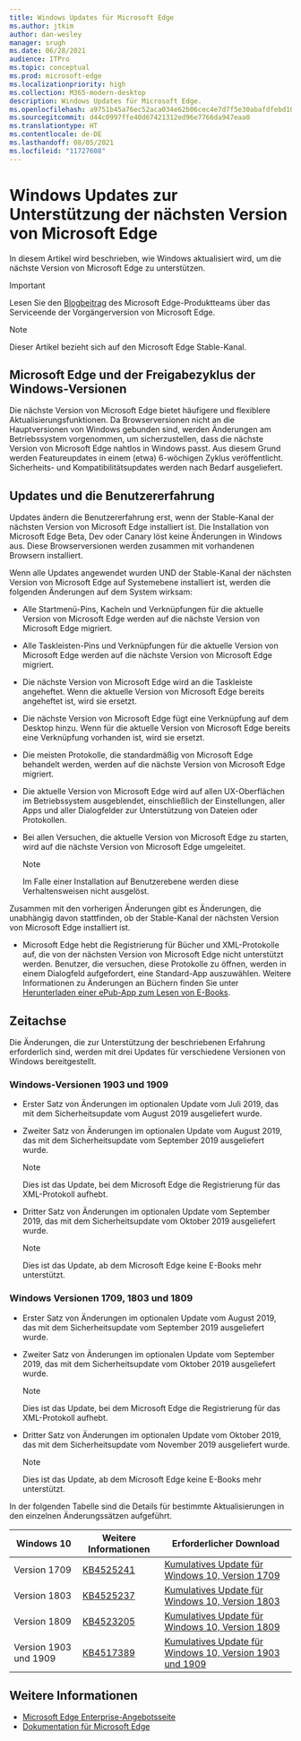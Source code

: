 ```yaml
---
title: Windows Updates für Microsoft Edge
ms.author: jtkim
author: dan-wesley
manager: srugh
ms.date: 06/28/2021
audience: ITPro
ms.topic: conceptual
ms.prod: microsoft-edge
ms.localizationpriority: high
ms.collection: M365-modern-desktop
description: Windows Updates für Microsoft Edge.
ms.openlocfilehash: a9751b45a76ec52aca034e62b06cec4e7d7f5e30abafdfebd10595a0c50e6e32
ms.sourcegitcommit: d44c0997ffe40d67421312ed96e7766da947eaa0
ms.translationtype: HT
ms.contentlocale: de-DE
ms.lasthandoff: 08/05/2021
ms.locfileid: "11727608"
---
```

# <a name="windows-updates-to-support-the-next-version-of-microsoft-edge"></a>Windows Updates zur Unterstützung der nächsten Version von Microsoft Edge

In diesem Artikel wird beschrieben, wie Windows aktualisiert wird, um die nächste Version von Microsoft Edge zu unterstützen.

> [!IMPORTANT]
> Lesen Sie den [Blogbeitrag](https://aka.ms/EdgeLegacyEOS) des Microsoft Edge-Produktteams über das Serviceende der Vorgängerversion von Microsoft Edge.

> [!NOTE]
> Dieser Artikel bezieht sich auf den Microsoft Edge Stable-Kanal.

## <a name="microsoft-edge-and-the-windows-release-cycle"></a>Microsoft Edge und der Freigabezyklus der Windows-Versionen

Die nächste Version von Microsoft Edge bietet häufigere und flexiblere Aktualisierungsfunktionen. Da Browserversionen nicht an die Hauptversionen von Windows gebunden sind, werden Änderungen am Betriebssystem vorgenommen, um sicherzustellen, dass die nächste Version von Microsoft Edge nahtlos in Windows passt. Aus diesem Grund werden Featureupdates in einem (etwa) 6-wöchigen Zyklus veröffentlicht. Sicherheits- und Kompatibilitätsupdates werden nach Bedarf ausgeliefert.

## <a name="updates-and-the-user-experience"></a>Updates und die Benutzererfahrung

Updates ändern die Benutzererfahrung erst, wenn der Stable-Kanal der nächsten Version von Microsoft Edge installiert ist. Die Installation von Microsoft Edge Beta, Dev oder Canary löst keine Änderungen in Windows aus. Diese Browserversionen werden zusammen mit vorhandenen Browsern installiert.

Wenn alle Updates angewendet wurden UND der Stable-Kanal der nächsten Version von Microsoft Edge auf Systemebene installiert ist, werden die folgenden Änderungen auf dem System wirksam:

- Alle Startmenü-Pins, Kacheln und Verknüpfungen für die aktuelle Version von Microsoft Edge werden auf die nächste Version von Microsoft Edge migriert.
- Alle Taskleisten-Pins und Verknüpfungen für die aktuelle Version von Microsoft Edge werden auf die nächste Version von Microsoft Edge migriert.
- Die nächste Version von Microsoft Edge wird an die Taskleiste angeheftet. Wenn die aktuelle Version von Microsoft Edge bereits angeheftet ist, wird sie ersetzt.
- Die nächste Version von Microsoft Edge fügt eine Verknüpfung auf dem Desktop hinzu. Wenn für die aktuelle Version von Microsoft Edge bereits eine Verknüpfung vorhanden ist, wird sie ersetzt.
- Die meisten Protokolle, die standardmäßig von Microsoft Edge behandelt werden, werden auf die nächste Version von Microsoft Edge migriert.
- Die aktuelle Version von Microsoft Edge wird auf allen UX-Oberflächen im Betriebssystem ausgeblendet, einschließlich der Einstellungen, aller Apps und aller Dialogfelder zur Unterstützung von Dateien oder Protokollen.
- Bei allen Versuchen, die aktuelle Version von Microsoft Edge zu starten, wird auf die nächste Version von Microsoft Edge umgeleitet.

  > [!NOTE]
  > Im Falle einer Installation auf Benutzerebene werden diese Verhaltensweisen nicht ausgelöst.

Zusammen mit den vorherigen Änderungen gibt es Änderungen, die unabhängig davon stattfinden, ob der Stable-Kanal der nächsten Version von Microsoft Edge installiert ist.

- Microsoft Edge hebt die Registrierung für Bücher und XML-Protokolle auf, die von der nächsten Version von Microsoft Edge nicht unterstützt werden. Benutzer, die versuchen, diese Protokolle zu öffnen, werden in einem Dialogfeld aufgefordert, eine Standard-App auszuwählen. Weitere Informationen zu Änderungen an Büchern finden Sie unter [Herunterladen einer ePub-App zum Lesen von E-Books](https://nam06.safelinks.protection.outlook.com/?url=https%3A%2F%2Fsupport.microsoft.com%2Fhelp%2F4517840&data=02%7C01%7Cv-danwes%40microsoft.com%7Cc9f8571b880549c30fcf08d72be5eaf9%7C72f988bf86f141af91ab2d7cd011db47%7C1%7C0%7C637026138803983526&sdata=qtb3DvVZQ6H%2FFXnBievkl%2B%2BngAQXwl340PcH8kRc3y4%3D&reserved=0).

## <a name="timeline"></a>Zeitachse

Die Änderungen, die zur Unterstützung der beschriebenen Erfahrung erforderlich sind, werden mit drei Updates für verschiedene Versionen von Windows bereitgestellt.

### <a name="windows-versions-1903-and-1909"></a>Windows-Versionen 1903 und 1909

- Erster Satz von Änderungen im optionalen Update vom Juli 2019, das mit dem Sicherheitsupdate vom August 2019 ausgeliefert wurde.
- Zweiter Satz von Änderungen im optionalen Update vom August 2019, das mit dem Sicherheitsupdate vom September 2019 ausgeliefert wurde.

  > [!NOTE]
  > Dies ist das Update, bei dem Microsoft Edge die Registrierung für das XML-Protokoll aufhebt.

- Dritter Satz von Änderungen im optionalen Update vom September 2019, das mit dem Sicherheitsupdate vom Oktober 2019 ausgeliefert wurde.

  > [!NOTE]
  > Dies ist das Update, ab dem Microsoft Edge keine E-Books mehr unterstützt.

### <a name="windows-versions-1709-1803-and-1809"></a>Windows Versionen 1709, 1803 und 1809

- Erster Satz von Änderungen im optionalen Update vom August 2019, das mit dem Sicherheitsupdate vom September 2019 ausgeliefert wurde.
- Zweiter Satz von Änderungen im optionalen Update vom September 2019, das mit dem Sicherheitsupdate vom Oktober 2019 ausgeliefert wurde.

  > [!NOTE]
  > Dies ist das Update, bei dem Microsoft Edge die Registrierung für das XML-Protokoll aufhebt.

- Dritter Satz von Änderungen im optionalen Update vom Oktober 2019, das mit dem Sicherheitsupdate vom November 2019 ausgeliefert wurde.

  > [!NOTE]
  > Dies ist das Update, ab dem Microsoft Edge keine E-Books mehr unterstützt.

In der folgenden Tabelle sind die Details für bestimmte Aktualisierungen in den einzelnen Änderungssätzen aufgeführt.

| Windows 10 | Weitere Informationen | Erforderlicher Download |
|--|--|--|
| Version 1709 | [KB4525241](https://support.microsoft.com/help/4525241/windows-10-update-kb4525241) | [Kumulatives Update für Windows 10, Version 1709](https://www.catalog.update.microsoft.com/Search.aspx?q=4525241) |
| Version 1803  | [KB4525237](https://support.microsoft.com/help/4525237/windows-10-update-kb4525237) | [Kumulatives Update für Windows 10, Version 1803](https://www.catalog.update.microsoft.com/Search.aspx?q=KB4525237) |
| Version 1809  | [KB4523205](https://support.microsoft.com/help/4523205/windows-10-update-kb4523205) | [Kumulatives Update für Windows 10, Version 1809](https://www.catalog.update.microsoft.com/Search.aspx?q=4523205) |
| Version 1903 und 1909 |[KB4517389](https://support.microsoft.com/help/4517389/windows-10-update-kb4517389)  | [Kumulatives Update für Windows 10, Version 1903 und 1909](https://www.catalog.update.microsoft.com/Search.aspx?q=4517389) |

## <a name="see-also"></a>Weitere Informationen

- [Microsoft Edge Enterprise-Angebotsseite](https://aka.ms/EdgeEnterprise)
- [Dokumentation für Microsoft Edge](./index.yml)